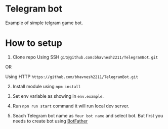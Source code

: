 # Telegram bot
Example of simple telgram game bot.

# How to setup

1. Clone repo
Using SSH `git@github.com:bhavnesh2211/TelegramBot.git`

OR

Using HTTP `https://github.com/bhavnesh2211/TelegramBot.git`

2. Install module using `npm install`

3. Set env variable as showing in `env.example`.

4. Run `npm run start` command it will run local dev server.

5. Seach Telegram bot name as `Your bot name` and select bot. But first you needs to create bot using [BotFather](https://core.telegram.org/bots#3-how-do-i-create-a-bot)
